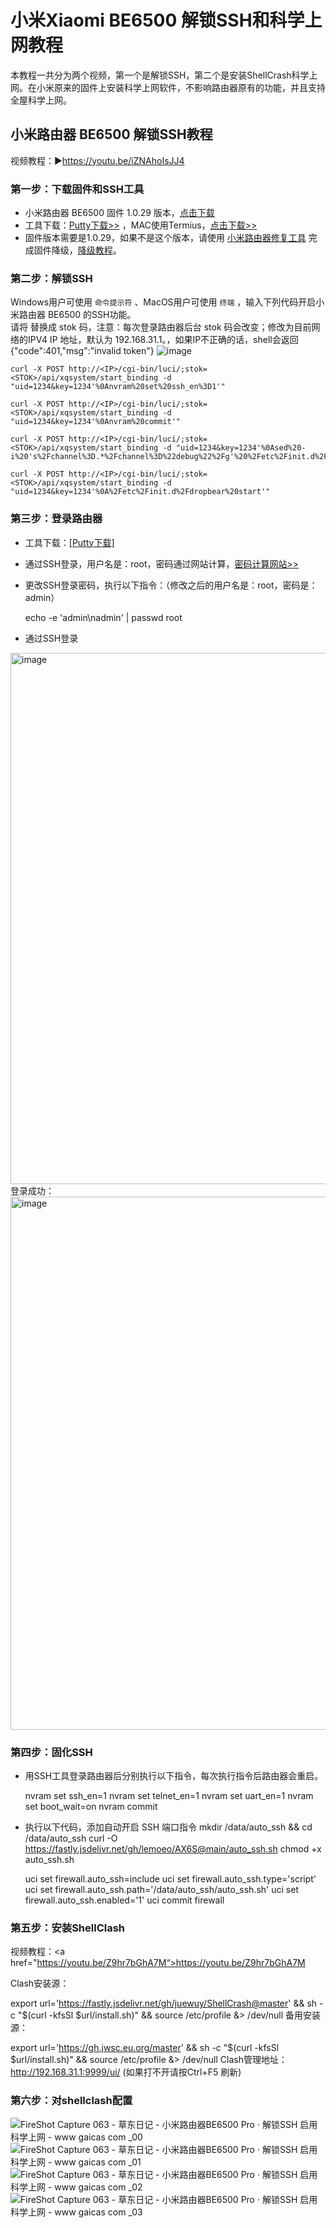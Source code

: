 # 小米Xiaomi BE6500 解锁SSH和科学上网教程
本教程一共分为两个视频，第一个是解锁SSH，第二个是安装ShellCrash科学上网。在小米原来的固件上安装科学上网软件，不影响路由器原有的功能，并且支持全屋科学上网。

## 小米路由器 BE6500 解锁SSH教程
视频教程：▶https://youtu.be/iZNAhoIsJJ4

### 第一步：下载固件和SSH工具
- 小米路由器 BE6500 固件 1.0.29 版本，<a href="https://cdn.cnbj1.fds.api.mi-img.com/xiaoqiang/rom/rn02/miwifi_rn02_firmware_release_1.0.29.bin">点击下载</a>
- 工具下载：<a href="https://github.com/eujc/lyq/releases/download/ROM/putty.zip" target="_blank">Putty下载>></a> ，MAC使用Termius，<a href="https://termius.com/download" target="_blank">点击下载>></a>
- 固件版本需要是1.0.29，如果不是这个版本，请使用 <a href="https://bigota.miwifi.com/xiaoqiang/tools/MIWIFIRepairTool.x86.zip" target="_blank">小米路由器修复工具</a> 完成固件降级，<a href="https://youtu.be/noBqKNq2MTk" target="_blank">降级教程</a>。

### 第二步：解锁SSH
Windows用户可使用 <code>命令提示符</code> 、MacOS用户可使用 <code>终端</code> ，输入下列代码开启小米路由器 BE6500 的SSH功能。<br>
请将 <STOK> 替换成 stok 码，注意：每次登录路由器后台 stok 码会改变；<IP>修改为目前网络的IPV4 IP 地址，默认为 192.168.31.1。，如果IP不正确的话，shell会返回 {"code":401,"msg":"invalid token"}
![image](https://github.com/user-attachments/assets/4ca93655-0ef9-421a-9b7e-cf15eb7c5033)

    
    curl -X POST http://<IP>/cgi-bin/luci/;stok=<STOK>/api/xqsystem/start_binding -d "uid=1234&key=1234'%0Anvram%20set%20ssh_en%3D1'"
    
    curl -X POST http://<IP>/cgi-bin/luci/;stok=<STOK>/api/xqsystem/start_binding -d "uid=1234&key=1234'%0Anvram%20commit'"
    
    curl -X POST http://<IP>/cgi-bin/luci/;stok=<STOK>/api/xqsystem/start_binding -d "uid=1234&key=1234'%0Ased%20-i%20's%2Fchannel%3D.*%2Fchannel%3D%22debug%22%2Fg'%20%2Fetc%2Finit.d%2Fdropbear'"
    
    curl -X POST http://<IP>/cgi-bin/luci/;stok=<STOK>/api/xqsystem/start_binding -d "uid=1234&key=1234'%0A%2Fetc%2Finit.d%2Fdropbear%20start'"

### 第三步：登录路由器
- 工具下载：<a href="https://github.com/uyez/lyq/releases/download/rom/putty.zip">[Putty下载]</a>
- 通过SSH登录，用户名是：root，密码通过网站计算，<a href="https://miwifi.dev/ssh" target="_blank">密码计算网站>></a>
- 更改SSH登录密码，执行以下指令：（修改之后的用户名是：root，密码是：admin）

  echo -e 'admin\nadmin' | passwd root

- 通过SSH登录
 <img width="850" alt="image" src="https://github.com/user-attachments/assets/0e2f672e-fd99-46f4-9460-1a2f5a2e3a45" />
  登录成功：
  <img width="853" alt="image" src="https://github.com/user-attachments/assets/60595eb3-b21c-412f-9662-d9fb57e4137e" />


### 第四步：固化SSH
- 用SSH工具登录路由器后分别执行以下指令，每次执行指令后路由器会重启。

    nvram set ssh_en=1
    nvram set telnet_en=1
    nvram set uart_en=1
    nvram set boot_wait=on
    nvram commit
  
- 执行以下代码，添加自动开启 SSH 端口指令
    mkdir /data/auto_ssh && cd /data/auto_ssh
    curl -O https://fastly.jsdelivr.net/gh/lemoeo/AX6S@main/auto_ssh.sh
    chmod +x auto_ssh.sh

    uci set firewall.auto_ssh=include
    uci set firewall.auto_ssh.type='script'
    uci set firewall.auto_ssh.path='/data/auto_ssh/auto_ssh.sh'
    uci set firewall.auto_ssh.enabled='1'
    uci commit firewall


### 第五步：安装ShellClash
视频教程：<a href="https://youtu.be/Z9hr7bGhA7M“>https://youtu.be/Z9hr7bGhA7M</a>

Clash安装源：

export url='https://fastly.jsdelivr.net/gh/juewuy/ShellCrash@master' && sh -c "$(curl -kfsSl $url/install.sh)" && source /etc/profile &> /dev/null
备用安装源：

export url='https://gh.jwsc.eu.org/master' && sh -c "$(curl -kfsSl $url/install.sh)" && source /etc/profile &> /dev/null
Clash管理地址： http://192.168.31.1:9999/ui/ (如果打不开请按Ctrl+F5 刷新)

### 第六步：对shellclash配置
![FireShot Capture 063 - 草东日记 - 小米路由器BE6500 Pro · 解锁SSH 启用科学上网 -  www gaicas com _00](https://github.com/user-attachments/assets/81e336cb-dac9-4255-9429-279eafbf726f)
![FireShot Capture 063 - 草东日记 - 小米路由器BE6500 Pro · 解锁SSH 启用科学上网 -  www gaicas com _01](https://github.com/user-attachments/assets/d52d9aba-7576-4f69-bc8e-58d8ff378c27)
![FireShot Capture 063 - 草东日记 - 小米路由器BE6500 Pro · 解锁SSH 启用科学上网 -  www gaicas com _02](https://github.com/user-attachments/assets/42cfb985-0727-43e7-9ba8-6eda8bfa649c)
![FireShot Capture 063 - 草东日记 - 小米路由器BE6500 Pro · 解锁SSH 启用科学上网 -  www gaicas com _03](https://github.com/user-attachments/assets/3be1ed49-d595-4223-b972-30b3c1a862a7)

